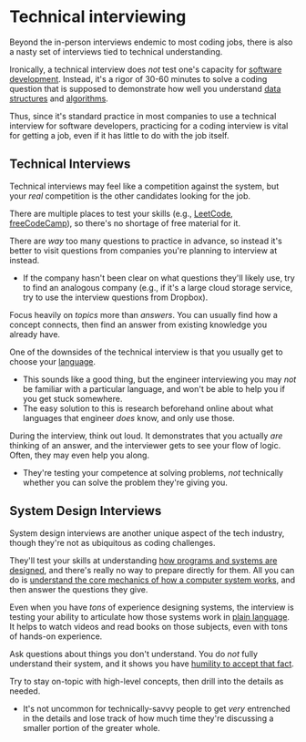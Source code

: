 
# Technical interviewing

Beyond the in-person interviews endemic to most coding jobs, there is also a nasty set of interviews tied to technical understanding.

Ironically, a technical interview does *not* test one's capacity for [software development](computers-software-design.md). Instead, it's a rigor of 30-60 minutes to solve a coding question that is supposed to demonstrate how well you understand [data structures](data-structures.md) and [algorithms](programming-algorithms.md).

Thus, since it's standard practice in most companies to use a technical interview for software developers, practicing for a coding interview is vital for getting a job, even if it has little to do with the job itself.

## Technical Interviews

Technical interviews may feel like a competition against the system, but your *real* competition is the other candidates looking for the job.

There are multiple places to test your skills (e.g., [LeetCode](https://leetcode.com/), [freeCodeCamp](https://www.freecodecamp.org/learn/coding-interview-prep/)), so there's no shortage of free material for it.

There are *way* too many questions to practice in advance, so instead it's better to visit questions from companies you're planning to interview at instead.

- If the company hasn't been clear on what questions they'll likely use, try to find an analogous company (e.g., if it's a large cloud storage service, try to use the interview questions from Dropbox).

Focus heavily on *topics* more than *answers*. You can usually find how a concept connects, then find an answer from existing knowledge you already have.

One of the downsides of the technical interview is that you usually get to choose your [language](computers-languages.md).

- This sounds like a good thing, but the engineer interviewing you may *not* be familiar with a particular language, and won't be able to help you if you get stuck somewhere.
- The easy solution to this is research beforehand online about what languages that engineer *does* know, and only use those.

During the interview, think out loud. It demonstrates that you actually *are* thinking of an answer, and the interviewer gets to see your flow of logic. Often, they may even help you along.

- They're testing your competence at solving problems, *not* technically whether you can solve the problem they're giving you.

## System Design Interviews

System design interviews are another unique aspect of the tech industry, though they're not as ubiquitous as coding challenges.

They'll test your skills at understanding [how programs and systems are designed](computers-software-design.md), and there's really no way to prepare directly for them. All you can do is [understand the core mechanics of how a computer system works](https://trendless.tech/primitives/), and then answer the questions they give.

Even when you have *tons* of experience designing systems, the interview is testing your ability to articulate how those systems work in [plain language](language.md). It helps to watch videos and read books on those subjects, even with tons of hands-on experience.

Ask questions about things you don't understand. You do *not* fully understand their system, and it shows you have [humility to accept that fact](https://trendless.tech/understanding/).

Try to stay on-topic with high-level concepts, then drill into the details as needed.

- It's not uncommon for technically-savvy people to get *very* entrenched in the details and lose track of how much time they're discussing a smaller portion of the greater whole.
